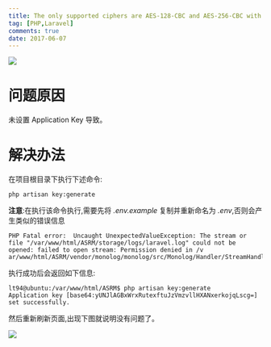 ```yaml
---
title: The only supported ciphers are AES-128-CBC and AES-256-CBC with the correct key lengths
tag: [PHP,Laravel]
comments: true
date: 2017-06-07
---
```






![](http://ww1.sinaimg.cn/large/d9e82fa4ly1fgcuwaft5lj20ul05274j.jpg)

# 问题原因

未设置 Application Key 导致。

# 解决办法

在项目根目录下执行下述命令:

```shell
php artisan key:generate
```
**注意**:在执行该命令执行,需要先将 *.env.example* 复制并重新命名为 *.env*,否则会产生类似的错误信息

```shell
PHP Fatal error:  Uncaught UnexpectedValueException: The stream or file "/var/www/html/ASRM/storage/logs/laravel.log" could not be opened: failed to open stream: Permission denied in /v
ar/www/html/ASRM/vendor/monolog/monolog/src/Monolog/Handler/StreamHandler.php:107
```

执行成功后会返回如下信息:

```shell
lt94@ubuntu:/var/www/html/ASRM$ php artisan key:generate
Application key [base64:yUNJlAGBxWrxRutexftuJzVmzvllHXANxerkojqLscg=] set successfully.
```
然后重新刷新页面,出现下图就说明没有问题了。

![](http://ww1.sinaimg.cn/large/d9e82fa4ly1fgcuwg7hrij20w50edaa7.jpg)